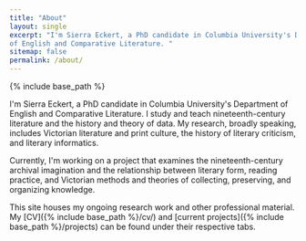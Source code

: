 ```yaml
---
title: "About" 
layout: single
excerpt: "I'm Sierra Eckert, a PhD candidate in Columbia University's Department
of English and Comparative Literature. "
sitemap: false
permalink: /about/
---
```

{% include base_path %}

I'm Sierra Eckert, a PhD candidate in Columbia University's Department
of English and Comparative Literature. I study and teach
nineteenth-century literature and the history and theory of data. My
research, broadly speaking, includes Victorian literature and print
culture, the history of literary criticism, and literary informatics.

Currently, I'm working on a project that examines the nineteenth-century
archival imagination and the relationship between literary form, reading
practice, and Victorian methods and theories of collecting, preserving,
and organizing knowledge.

This site houses my ongoing research work and other professional
material. My [CV]({% include base_path %}/cv/) and [current projects]({% include base_path %}/projects) can be found under
their respective tabs.